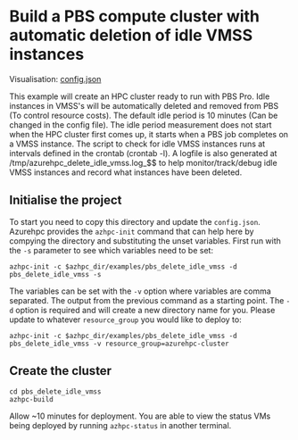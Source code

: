# Build a PBS compute cluster with automatic deletion of idle VMSS instances

Visualisation: [config.json](https://azurehpc.azureedge.net/?o=https://raw.githubusercontent.com/Azure/azurehpc/master/examples/pbs_delete_idle_vmss/config.json)

This example will create an HPC cluster ready to run with PBS Pro. Idle instances in VMSS's will be automatically deleted and removed from PBS (To control resource costs). The default idle period is 10 minutes (Can be changed in the config file). The idle period measurement does not start when the HPC cluster first comes up, it starts when a PBS job completes on a VMSS instance. The script to check for idle VMSS instances runs at intervals defined in the crontab (crontab -l). A logfile is also generated at /tmp/azurehpc_delete_idle_vmss.log_$$ to help monitor/track/debug idle VMSS instances and record what instances have been deleted.

## Initialise the project

To start you need to copy this directory and update the `config.json`.  Azurehpc provides the `azhpc-init` command that can help here by compying the directory and substituting the unset variables.  First run with the `-s` parameter to see which variables need to be set:

```
azhpc-init -c $azhpc_dir/examples/pbs_delete_idle_vmss -d pbs_delete_idle_vmss -s
```

The variables can be set with the `-v` option where variables are comma separated.  The output from the previous command as a starting point.  The `-d` option is required and will create a new directory name for you.  Please update to whatever `resource_group` you would like to deploy to:

```
azhpc-init -c $azhpc_dir/examples/pbs_delete_idle_vmss -d pbs_delete_idle_vmss -v resource_group=azurehpc-cluster
```

## Create the cluster 

```
cd pbs_delete_idle_vmss
azhpc-build
```

Allow ~10 minutes for deployment.  You are able to view the status VMs being deployed by running `azhpc-status` in another terminal.



